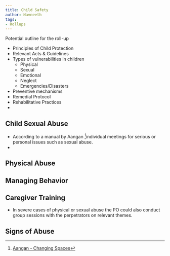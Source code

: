 ```yaml
---
title: Child Safety
author: Navneeth
tags: 
- Rollups
---
```


Potential outline for the roll-up
- Principles of Child Protection
- Relevant Acts & Guidelines
- Types of vulnerabilities in children 
	- Physical 
	- Sexual 
	- Emotional 
	- Neglect 
	- Emergencies/Disasters
- Preventive mechanisms
- Remedial Protocol
- Rehabilitative Practices
-  



## Child Sexual Abuse
- According to a manual by Aangan [^1]individual meetings for serious or personal issues such as sexual abuse.
- 

## Physical Abuse

## Managing Behavior

## Caregiver Training
-  In severe cases of physical or sexual abuse the PO could also conduct group sessions with the perpetrators on relevant themes.

## Signs of Abuse

[^1]: [Aangan - Changing Spaces](Volume%201/Reference%20Reading/Service%20Providers%20to%20CCIs/Aangan/Aangan%20-%20Changing%20Spaces.md)